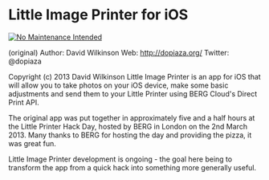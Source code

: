 # Little Image Printer for iOS

[![No Maintenance Intended](http://unmaintained.tech/badge.svg)](http://unmaintained.tech/)

(original) Author: David Wilkinson
Web: http://dopiaza.org/
Twitter: @dopiaza

Copyright (c) 2013 David Wilkinson
Little Image Printer is an app for iOS that will allow you to take photos on your iOS device, make some basic adjustments and send them to your Little Printer using BERG Cloud's Direct Print API.

The original app was put together in approximately five and a half hours at the Little Printer Hack Day, hosted by BERG in London on the 2nd March 2013. Many thanks to BERG for hosting the day and providing the pizza, it was great fun. 

Little Image Printer development is ongoing - the goal here being to transform the app from a quick hack into something more generally useful.
